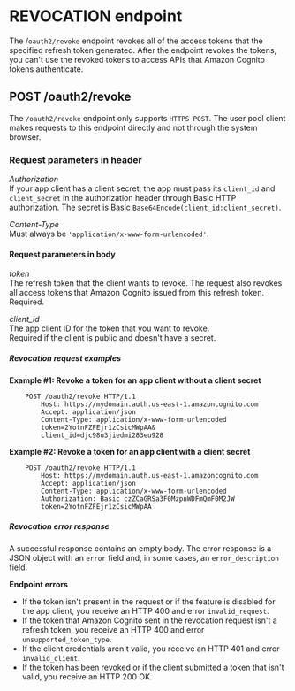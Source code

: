 # REVOCATION endpoint<a name="revocation-endpoint"></a>

The /`oauth2/revoke` endpoint revokes all of the access tokens that the specified refresh token generated\. After the endpoint revokes the tokens, you can't use the revoked tokens to access APIs that Amazon Cognito tokens authenticate\.

## POST /oauth2/revoke<a name="post-revoke"></a>

The `/oauth2/revoke` endpoint only supports `HTTPS POST`\. The user pool client makes requests to this endpoint directly and not through the system browser\.

### Request parameters in header<a name="revocation-request-parameters"></a>

*Authorization*  
If your app client has a client secret, the app must pass its `client_id` and `client_secret` in the authorization header through Basic HTTP authorization\. The secret is [Basic](https://en.wikipedia.org/wiki/Basic_access_authentication#Client_side) `Base64Encode(client_id:client_secret)`\.

*Content\-Type*  
Must always be `'application/x-www-form-urlencoded'`\.

#### Request parameters in body<a name="revocation-request-parameters-body"></a>

*token*  
The refresh token that the client wants to revoke\. The request also revokes all access tokens that Amazon Cognito issued from this refresh token\.  
Required\.

*client\_id*  
The app client ID for the token that you want to revoke\.  
Required if the client is public and doesn't have a secret\.

##### Revocation request examples<a name="revoke-sample-request"></a>

**Example \#1: Revoke a token for an app client without a client secret**

```
    POST /oauth2/revoke HTTP/1.1
        Host: https://mydomain.auth.us-east-1.amazoncognito.com
        Accept: application/json
        Content-Type: application/x-www-form-urlencoded
        token=2YotnFZFEjr1zCsicMWpAA&
        client_id=djc98u3jiedmi283eu928
```

**Example \#2: Revoke a token for an app client with a client secret**

```
    POST /oauth2/revoke HTTP/1.1
        Host: https://mydomain.auth.us-east-1.amazoncognito.com
        Accept: application/json
        Content-Type: application/x-www-form-urlencoded
        Authorization: Basic czZCaGRSa3F0MzpnWDFmQmF0M2JW
        token=2YotnFZFEjr1zCsicMWpAA
```

##### Revocation error response<a name="revoke-sample-response"></a>

A successful response contains an empty body\. The error response is a JSON object with an `error` field and, in some cases, an `error_description` field\.

**Endpoint errors**
+ If the token isn't present in the request or if the feature is disabled for the app client, you receive an HTTP 400 and error `invalid_request`\.
+ If the token that Amazon Cognito sent in the revocation request isn't a refresh token, you receive an HTTP 400 and error `unsupported_token_type`\.
+ If the client credentials aren't valid, you receive an HTTP 401 and error `invalid_client`\.
+ If the token has been revoked or if the client submitted a token that isn't valid, you receive an HTTP 200 OK\. 